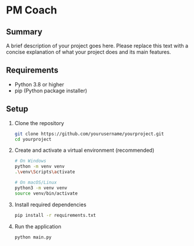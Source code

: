 # PM Coach

## Summary
A brief description of your project goes here. Please replace this text with a concise explanation of what your project does and its main features.

## Requirements
- Python 3.8 or higher
- pip (Python package installer)

## Setup
1. Clone the repository
   ```bash
   git clone https://github.com/yourusername/yourproject.git
   cd yourproject
   ```

2. Create and activate a virtual environment (recommended)
   ```bash
   # On Windows
   python -m venv venv
   .\venv\Scripts\activate

   # On macOS/Linux
   python3 -m venv venv
   source venv/bin/activate
   ```

3. Install required dependencies
   ```bash
   pip install -r requirements.txt
   ```

4. Run the application
   ```bash
   python main.py
   ```
